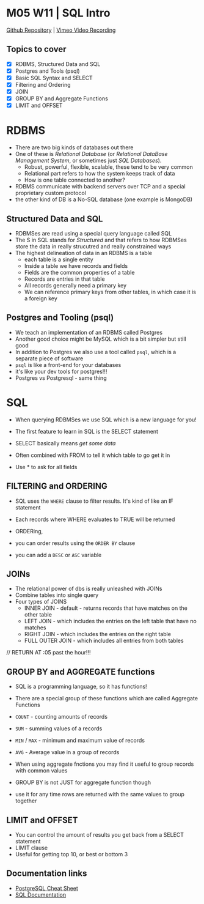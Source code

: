 # M05 W11 | SQL Intro
[Github Repository](https://github.com/Alfredo08/Cohort-November-13-2023/tree/main/W11M05%20-%20SQL%20Intro) | [Vimeo Video Recording]()

## Topics to cover
- [X] RDBMS, Structured Data and SQL
- [X] Postgres and Tools (psql)
- [X] Basic SQL Syntax and SELECT
- [X] Filtering and Ordering
- [X] JOIN
- [X] GROUP BY and Aggregate Functions
- [X] LIMIT and OFFSET

# RDBMS

- There are two big kinds of databases out there
- One of these is _Relational Database_ (or _Relational DataBase Management System_, or sometimes just _SQL Databases_).
  - Robust, powerful, flexible, scalable, these tend to be very common
  - Relational part refers to how the system keeps track of data
  - How is one table connected to another?
- RDBMS communicate with backend servers over TCP and a special proprietary custom protocol
- the other kind of DB is a No-SQL database (one example is MongoDB)

## Structured Data and SQL

- RDBMSes are read using a special query language called SQL
- The S in SQL stands for _Structured_ and that refers to how RDBMSes store the data in really strucutred and really constrained ways
- The highest delineation of data in an RDBMS is a table
  - each table is a single entity
  - Inside a table we have records and fields
  - Fields are the common properties of a table
  - Records are entries in that table
  - All records generally need a primary key
  - We can reference primary keys from other tables, in which case it is a foreign key

## Postgres and Tooling (psql)

- We teach an implementation of an RDBMS called Postgres
- Another good choice might be MySQL which is a bit simpler but still good
- In addition to Postgres we also use a tool called `psql`, which is a separate piece of software
- `psql` is like a front-end for your databases
- it's like your dev tools for postgres!!!
- Postgres vs Postgresql - same thing

# SQL

- When querying RDBMSes we use SQL which is a new language for you!

- The first feature to learn in SQL is the SELECT statement
- SELECT basically means _get some data_
- Often combined with FROM to tell it which table to go get it in
- Use \* to ask for all fields

## FILTERING and ORDERING

- SQL uses the `WHERE` clause to filter results. It's kind of like an IF statement
- Each records where WHERE evaluates to TRUE will be returned

- ORDERing,
- you can order results using the `ORDER BY` clause
- you can add a `DESC` or `ASC` variable

## JOINs

- The relational power of dbs is really unleashed with JOINs
- Combine tables into single query
- Four types of JOINS
  - INNER JOIN - default - returns records that have matches on the other table
  - LEFT JOIN - which includes the entries on the left table that have no matches
  - RIGHT JOIN - which includes the entries on the right table
  - FULL OUTER JOIN - which includes all entries from both tables

// RETURN AT :05 past the hour!!!

## GROUP BY and AGGREGATE functions

- SQL is a programming language, so it has functions!
- There are a special group of these functions which are called Aggregate Functions

- `COUNT` - counting amounts of records
- `SUM` - summing values of a records
- `MIN` / `MAX` - minimum and maximum value of records
- `AVG` - Average value in a group of records

- When using aggregate fnctions you may find it useful to group records with common values

- GROUP BY is not JUST for aggregate function though
- use it for any time rows are returned with the same values to group together

## LIMIT and OFFSET

- You can control the amount of results you get back from a SELECT statement
- LIMIT clause
- Useful for getting top 10, or best or bottom 3

## Documentation links
* [PostgreSQL Cheat Sheet](https://www.postgresqltutorial.com/postgresql-cheat-sheet/)
* [SQL Documentation](https://www.w3schools.com/sql/)

